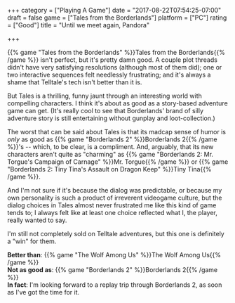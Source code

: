 +++
category = ["Playing A Game"]
date = "2017-08-22T07:54:25-07:00"
draft = false
game = ["Tales from the Borderlands"]
platform = ["PC"]
rating = ["Good"]
title = "Until we meet again, Pandora"

+++

{{% game "Tales from the Borderlands" %}}Tales from the Borderlands{{% /game %}} isn't perfect, but it's pretty damn good.  A couple plot threads didn't have very satisfying resolutions (although most of them did); one or two interactive sequences felt needlessly frustrating; and it's always a shame that Telltale's tech isn't better than it is.

But Tales is a thrilling, funny jaunt through an interesting world with compelling characters.  I think it's about as good as a story-based adventure game can get.  (It's really cool to see that Borderlands' brand of silly adventure story is still entertaining without gunplay and loot-collection.)

The worst that can be said about Tales is that its madcap sense of humor is <i>only</i> as good as {{% game "Borderlands 2" %}}Borderlands 2{{% /game %}}'s -- which, to be clear, is a compliment.  And, arguably, that its new characters aren't quite as "charming" as {{% game "Borderlands 2: Mr. Torgue's Campaign of Carnage" %}}Mr. Torgue{{% /game %}} or {{% game "Borderlands 2: Tiny Tina's Assault on Dragon Keep" %}}Tiny Tina{{% /game %}}.

And I'm not sure if it's because the dialog was predictable, or because my own personality is such a product of irreverent videogame culture, but the dialog choices in Tales almost never frustrated me like this kind of game tends to; I always felt like at least one choice reflected what I, the player, really wanted to say.

I'm still not completely sold on Telltale adventures, but this one is definitely a "win" for them.

<b>Better than</b>: {{% game "The Wolf Among Us" %}}The Wolf Among Us{{% /game %}}  
<b>Not as good as</b>: {{% game "Borderlands 2" %}}Borderlands 2{{% /game %}}  
<b>In fact</b>: I'm looking forward to a replay trip through Borderlands 2, as soon as I've got the time for it.
